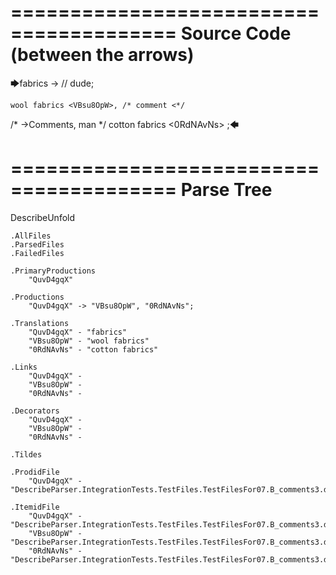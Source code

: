 ========================================
Source Code (between the arrows)
========================================

🡆fabrics <QuvD4gqX> ->        // dude;

    wool fabrics <VBsu8OpW>, /* comment <*/
/* ->Comments, man */     cotton fabrics <0RdNAvNs> ;🡄

========================================
Parse Tree
========================================
DescribeUnfold

    .AllFiles
    .ParsedFiles
    .FailedFiles

    .PrimaryProductions
        "QuvD4gqX" 

    .Productions
        "QuvD4gqX" -> "VBsu8OpW", "0RdNAvNs";

    .Translations
        "QuvD4gqX" - "fabrics"
        "VBsu8OpW" - "wool fabrics"
        "0RdNAvNs" - "cotton fabrics"

    .Links
        "QuvD4gqX" - 
        "VBsu8OpW" - 
        "0RdNAvNs" - 

    .Decorators
        "QuvD4gqX" - 
        "VBsu8OpW" - 
        "0RdNAvNs" - 

    .Tildes

    .ProdidFile
        "QuvD4gqX" - "DescribeParser.IntegrationTests.TestFiles.TestFilesFor07.B_comments3.ds"

    .ItemidFile
        "QuvD4gqX" - "DescribeParser.IntegrationTests.TestFiles.TestFilesFor07.B_comments3.ds"
        "VBsu8OpW" - "DescribeParser.IntegrationTests.TestFiles.TestFilesFor07.B_comments3.ds"
        "0RdNAvNs" - "DescribeParser.IntegrationTests.TestFiles.TestFilesFor07.B_comments3.ds"

